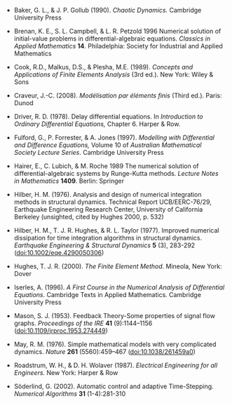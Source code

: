 * Baker, G. L., & J. P. Gollub (1990). *Chaotic Dynamics.* Cambridge
  University Press

* Brenan, K. E., S. L. Campbell, & L. R. Petzold 1996 Numerical
  solution of initial-value problems in differential-algebraic
  equations.  *Classics in Applied Mathematics* **14**.  Philadelphia:
  Society for Industrial and Applied Mathematics

* Cook, R.D., Malkus, D.S., & Plesha, M.E. (1989). *Concepts and
  Applications of Finite Elements Analysis* (3rd ed.). New York: Wiley
  & Sons

* Craveur, J.-C. (2008). *Modélisation par éléments finis* (Third
  ed.). Paris: Dunod

* Driver, R. D. (1978). Delay differential equations. In *Introduction
  to Ordinary Differential Equations,* Chapter 6. Harper & Row.

* Fulford, G., P. Forrester, & A. Jones (1997). *Modelling with
  Differential and Difference Equations,* Volume 10 of *Australian
  Mathematical Society Lecture Series*. Cambridge University Press

* Hairer, E., C. Lubich, & M. Roche 1989 The numerical solution of
  differential-algebraic systems by Runge-Kutta methods.  *Lecture
  Notes in Mathematics* **1409**.  Berlin: Springer

* Hilber, H. M. (1976). Analysis and design of numerical integration
  methods in structural dynamics. Technical Report UCB/EERC-76/29,
  Earthquake Engineering Research Center, University of California
  Berkeley (unsighted, cited by Hughes 2000, p. 532)

* Hilber, H. M., T. J. R. Hughes, & R. L. Taylor (1977). Improved
  numerical dissipation for time integration algorithms in structural
  dynamics. *Earthquake Engineering & Structural Dynamics* **5** (3),
  283-292
  ([doi:10.1002/eqe.4290050306](http://dx.doi.org/10.1002/eqe.4290050306))

* Hughes, T. J. R. (2000). *The Finite Element Method*. Mineola, New
  York: Dover

* Iserles, A. (1996). *A First Course in the Numerical Analysis of
  Differential Equations*. Cambridge Texts in Applied
  Mathematics. Cambridge University Press

* Mason, S. J. (1953). Feedback Theory-Some properties of signal flow
  graphs. *Proceedings of the IRE* **41** (9):1144–1156
  ([doi:10.1109/jrproc.1953.274449](http://dx.doi.org/10.1109/jrproc.1953.274449))

* May, R. M. (1976). Simple mathematical models with very complicated
  dynamics. *Nature* **261** (5560):459–467
  ([doi:10.1038/261459a0](http://dx.doi.org/10.1038/261459a0))
  
* Roadstrum, W. H., & D. H. Wolaver (1987). *Electrical Engineering
  for all Engineers.* New York: Harper & Row

* Söderlind, G. (2002). Automatic control and adaptive
  Time-Stepping. *Numerical Algorithms* **31** (1-4):281-310

